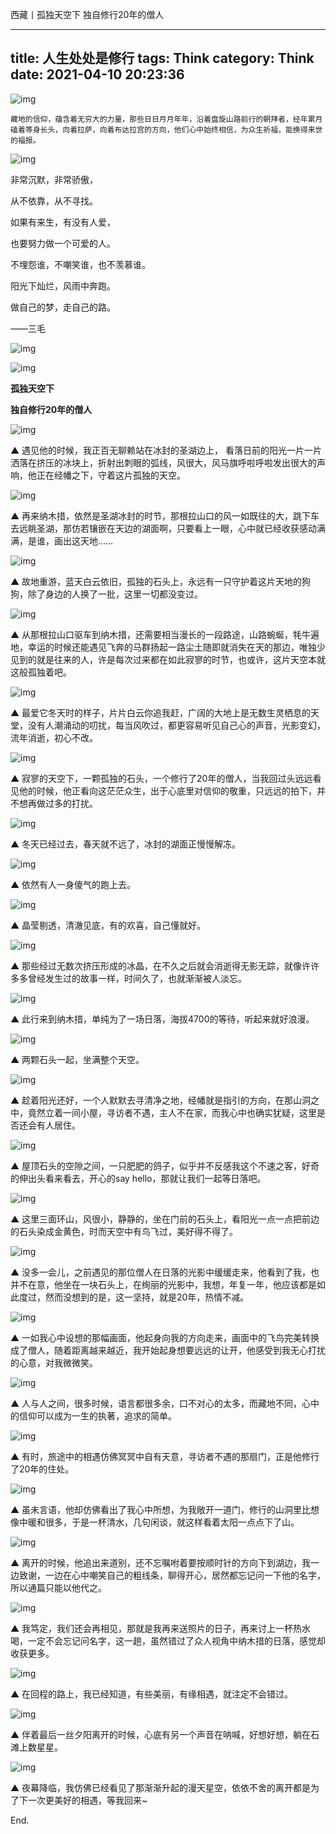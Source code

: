西藏丨孤独天空下 独自修行20年的僧人 

---
title: 人生处处是修行
tags: Think
category: Think
date: 2021-04-10 20:23:36
---

![img](https://cdn.jsdelivr.net/gh/onocs/onocs.github.io@img/xiuxing/xiuxing_000.jpg)

    藏地的信仰，蕴含着无穷大的力量，那些日日月月年年，沿着盘旋山路前行的朝拜者，经年累月磕着等身长头，向着拉萨，向着布达拉宫的方向，他们心中始终相信，为众生祈福，能换得来世的福报。
<!--more-->

![img](https://cdn.jsdelivr.net/gh/onocs/onocs.github.io@img/xiuxing/xiuxing_001.jpg)

非常沉默，非常骄傲，

从不依靠，从不寻找。

如果有来生，有没有人爱，

也要努力做一个可爱的人。

不埋怨谁，不嘲笑谁，也不羡慕谁。

阳光下灿烂，风雨中奔跑。

做自己的梦，走自己的路。

——三毛

![img](https://cdn.jsdelivr.net/gh/onocs/onocs.github.io@img/xiuxing/xiuxing_002.jpg)

![img](https://cdn.jsdelivr.net/gh/onocs/onocs.github.io@img/xiuxing/xiuxing_003.jpg)

**孤独天空下**

**独自修行20年的僧人**

![img](https://cdn.jsdelivr.net/gh/onocs/onocs.github.io@img/xiuxing/xiuxing_004.jpg)

▲ 遇见他的时候，我正百无聊赖站在冰封的圣湖边上， 看落日前的阳光一片一片洒落在挤压的冰块上，折射出刺眼的弧线，风很大，风马旗呼啦呼啦发出很大的声响，他正在经幡之下，守着这片孤独的天空。

![img](https://cdn.jsdelivr.net/gh/onocs/onocs.github.io@img/xiuxing/xiuxing_005.jpg)

▲ 再来纳木措，依然是圣湖冰封的时节，那根拉山口的风一如既往的大，跳下车去远眺圣湖，那仿若镶嵌在天边的湖面啊，只要看上一眼，心中就已经收获感动满满，是谁，画出这天地……

![img](https://cdn.jsdelivr.net/gh/onocs/onocs.github.io@img/xiuxing/xiuxing_006.jpg)

▲ 故地重游，蓝天白云依旧，孤独的石头上，永远有一只守护着这片天地的狗狗，除了身边的人换了一批，这里一切都没变过。

![img](https://cdn.jsdelivr.net/gh/onocs/onocs.github.io@img/xiuxing/xiuxing_008.jpg)

▲ 从那根拉山口驱车到纳木措，还需要相当漫长的一段路途，山路蜿蜒，牦牛遍地，幸运的时候还能遇见飞奔的马群扬起一路尘土随即就消失在天的那边，唯独少见到的就是往来的人，许是每次过来都在如此寂寥的时节，也或许，这片天空本就这般孤独着吧。

![img](https://cdn.jsdelivr.net/gh/onocs/onocs.github.io@img/xiuxing/xiuxing_009.jpg)

▲ 最爱它冬天时的样子，片片白云你追我赶，广阔的大地上是无数生灵栖息的天堂，没有人潮涌动的叨扰，每当风吹过，都更容易听见自己心的声音，光影变幻，流年消逝，初心不改。

![img](https://cdn.jsdelivr.net/gh/onocs/onocs.github.io@img/xiuxing/xiuxing_010.jpg)

▲ 寂寥的天空下，一颗孤独的石头，一个修行了20年的僧人，当我回过头远远看见他的时候，他正看向这茫茫众生，出于心底里对信仰的敬重，只远远的拍下，并不想再做过多的打扰。

![img](https://cdn.jsdelivr.net/gh/onocs/onocs.github.io@img/xiuxing/xiuxing_011.jpg)

▲ 冬天已经过去，春天就不远了，冰封的湖面正慢慢解冻。

![img](https://cdn.jsdelivr.net/gh/onocs/onocs.github.io@img/xiuxing/xiuxing_012.jpg)

▲ 依然有人一身傻气的跑上去。

![img](https://cdn.jsdelivr.net/gh/onocs/onocs.github.io@img/xiuxing/xiuxing_013.jpg)

▲ 晶莹剔透，清澈见底，有的欢喜，自己懂就好。

![img](https://cdn.jsdelivr.net/gh/onocs/onocs.github.io@img/xiuxing/xiuxing_014.jpg)

▲ 那些经过无数次挤压形成的冰晶，在不久之后就会消逝得无影无踪，就像许许多多曾经发生过的故事一样，时间久了，也就渐渐被人淡忘。

![img](https://cdn.jsdelivr.net/gh/onocs/onocs.github.io@img/xiuxing/xiuxing_0015.jpg)

▲ 此行来到纳木措，单纯为了一场日落，海拔4700的等待，听起来就好浪漫。

![img](https://cdn.jsdelivr.net/gh/onocs/onocs.github.io@img/xiuxing/xiuxing_016.jpg)

▲ 两颗石头一起，坐满整个天空。

![img](https://cdn.jsdelivr.net/gh/onocs/onocs.github.io@img/xiuxing/xiuxing_017.jpg)

▲ 趁着阳光还好，一个人默默去寻清净之地，经幡就是指引的方向，在那山洞之中，竟然立着一间小屋，寻访者不遇，主人不在家，而我心中也确实犹疑，这里是否还会有人居住。

![img](https://cdn.jsdelivr.net/gh/onocs/onocs.github.io@img/xiuxing/xiuxing_018.jpg)

▲ 屋顶石头的空隙之间，一只肥肥的鸽子，似乎并不反感我这个不速之客，好奇的伸出头看来看去，开心的say hello，那就让我们一起等日落吧。

![img](https://cdn.jsdelivr.net/gh/onocs/onocs.github.io@img/xiuxing/xiuxing_019.jpg)

▲ 这里三面环山，风很小，静静的，坐在门前的石头上，看阳光一点一点把前边的石头染成金黄色，时而天空中有鸟飞过，美好得不得了。

![img](https://cdn.jsdelivr.net/gh/onocs/onocs.github.io@img/xiuxing/xiuxing_020.jpg)

▲ 没多一会儿，之前遇见的那位僧人在日落的光影中缓缓走来，他看到了我，也并不在意，他坐在一块石头上，在绚丽的光影中，我想，年复一年，他应该都是如此度过，然而没想到的是，这一坚持，就是20年，热情不减。

![img](https://cdn.jsdelivr.net/gh/onocs/onocs.github.io@img/xiuxing/xiuxing_021.jpg)

▲ 一如我心中设想的那幅画面，他起身向我的方向走来，画面中的飞鸟完美转换成了僧人，随着距离越来越近，我开始起身想要远远的让开，他感受到我无心打扰的心意，对我微微笑。

![img](https://cdn.jsdelivr.net/gh/onocs/onocs.github.io@img/xiuxing/xiuxing_022.jpg)

▲ 人与人之间，很多时候，语言都很多余，口不对心的太多，而藏地不同，心中的信仰可以成为一生的执著，追求的简单。

![img](https://cdn.jsdelivr.net/gh/onocs/onocs.github.io@img/xiuxing/xiuxing_023.jpg)

▲ 有时，旅途中的相遇仿佛冥冥中自有天意，寻访者不遇的那扇门，正是他修行了20年的住处。

![img](https://cdn.jsdelivr.net/gh/onocs/onocs.github.io@img/xiuxing/xiuxing_024.jpg)

▲ 虽未言语，他却仿佛看出了我心中所想，为我敞开一道门，修行的山洞里比想像中暖和很多，于是一杯清水，几句闲谈，就这样看着太阳一点点下了山。

![img](https://cdn.jsdelivr.net/gh/onocs/onocs.github.io@img/xiuxing/xiuxing_025.jpg)

▲ 离开的时候，他追出来道别，还不忘嘱咐着要按顺时针的方向下到湖边，我一边致谢，一边在心中嘲笑自己的粗线条，聊得开心，居然都忘记问一下他的名字，所以通篇只能以他代之。

![img](https://cdn.jsdelivr.net/gh/onocs/onocs.github.io@img/xiuxing/xiuxing_026.jpg)

▲ 我笃定，我们还会再相见，那就是我再来送照片的日子，再来讨上一杯热水喝，一定不会忘记问名字，这一趟，虽然错过了众人视角中纳木措的日落，感觉却收获更多。

![img](https://cdn.jsdelivr.net/gh/onocs/onocs.github.io@img/xiuxing/xiuxing_027.jpg)

▲ 在回程的路上，我已经知道，有些美丽，有缘相遇，就注定不会错过。

![img](https://cdn.jsdelivr.net/gh/onocs/onocs.github.io@img/xiuxing/xiuxing_028.jpg)

▲ 伴着最后一丝夕阳离开的时候，心底有另一个声音在呐喊，好想好想，躺在石滩上数星星。

![img](https://cdn.jsdelivr.net/gh/onocs/onocs.github.io@img/xiuxing/xiuxing_029.jpg)

▲ 夜幕降临，我仿佛已经看见了那渐渐升起的漫天星空，依依不舍的离开都是为了下一次更美好的相遇，等我回来~

End.
